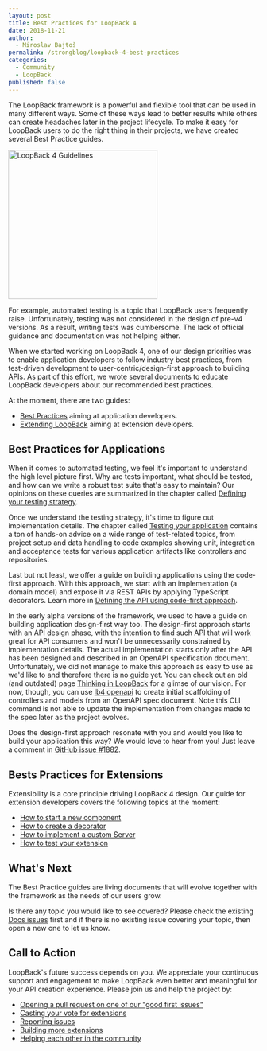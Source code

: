 ```yaml
---
layout: post
title: Best Practices for LoopBack 4
date: 2018-11-21
author:
  - Miroslav Bajtoš
permalink: /strongblog/loopback-4-best-practices
categories:
  - Community
  - LoopBack
published: false  
---
```


The LoopBack framework is a powerful and flexible tool that can be used in many different ways. Some of these ways lead to better results while others can create headaches later in the project lifecycle. To make it easy for LoopBack users to do the right thing in their projects, we have created several Best Practice guides.

<!--more-->

<img src="https://strongloop.com/blog-assets/2018/11/LoopBack-4-Guidelines.png" alt="LoopBack 4 Guidelines" style="width: 300px"/>

For example, automated testing is a topic that LoopBack users frequently raise. Unfortunately, testing was not considered in the design of pre-v4 versions. As a result, writing tests was cumbersome. The lack of official guidance and documentation was not helping either.

When we started working on LoopBack 4, one of our design priorities was to enable application developers to follow industry best practices, from test-driven development to user-centric/design-first approach to building APIs. As part of this effort, we wrote several documents to educate LoopBack developers about our recommended best practices.

At the moment, there are two guides: 

- [Best Practices](https://loopback.io/doc/en/lb4/Best-practices.html) aiming at application developers. 
- [Extending LoopBack](https://loopback.io/doc/en/lb4/Extending-LoopBack-4.html) aiming at extension developers.

## Best Practices for Applications

When it comes to automated testing, we feel it's important to understand the high level picture first. Why are tests important, what should be tested, and how can we write a robust test suite that's easy to maintain? Our opinions on these queries are summarized in the chapter called [Defining your testing strategy](https://loopback.io/doc/en/lb4/Defining-your-testing-strategy.html).

Once we understand the testing strategy, it's time to figure out implementation details. The chapter called [Testing your application](https://loopback.io/doc/en/lb4/Testing-your-application.html) contains a ton of hands-on advice on a wide range of test-related topics, from project setup and data handling to code examples showing unit, integration and acceptance tests for various application artifacts like controllers and repositories.

Last but not least, we offer a guide on building applications using the code-first approach. With this approach, we start with an implementation (a domain model) and expose it via REST APIs by applying TypeScript decorators. Learn more in [Defining the API using code-first approach](https://loopback.io/doc/en/lb4/Defining-the-API-using-code-first-approach.html).

In the early alpha versions of the framework, we used to have a guide on building application design-first way too. The design-first approach starts with an API design phase, with the intention to find such API that will work great for API consumers and won't be unnecessarily constrained by implementation details. The actual implementation starts only after the API has been designed and described in an OpenAPI specification document. Unfortunately, we did not manage to make this approach as easy to use as we'd like to and therefore there is no guide yet. You can check out an old (and outdated) page [Thinking in LoopBack](https://github.com/strongloop/loopback.io/blob/d4ad2ca05f80f53cc70b3666f09aa729214ccc13/pages/en/lb4/Thinking-in-LoopBack.md) for a glimse of our vision. For now, though, you can use [lb4 openapi](https://loopback.io/doc/en/lb4/OpenAPI-generator.html) to create initial scaffolding of controllers and models from an OpenAPI spec document. Note this CLI command is not able to update the implementation from changes made to the spec later as the project evolves.

Does the design-first approach resonate with you and would you like to build your application this way? We would love to hear from you! Just leave a comment in [GitHub issue #1882](https://github.com/strongloop/loopback-next/issues/1882).

## Bests Practices for Extensions

Extensibility is a core principle driving LoopBack 4 design. Our guide for extension developers covers the following topics at the moment:

- [How to start a new component](https://loopback.io/doc/en/lb4/Creating-components.html)
- [How to create a decorator](https://loopback.io/doc/en/lb4/Creating-decorators.html)
- [How to implement a custom Server](https://loopback.io/doc/en/lb4/Creating-servers.html)
- [How to test your extension](https://loopback.io/doc/en/lb4/Testing-your-extension.html)

## What's Next

The Best Practice guides are living documents that will evolve together with the framework as the needs of our users grow.

Is there any topic you would like to see covered? Please check the existing [Docs issues](https://github.com/strongloop/loopback-next/issues?q=is%3Aissue+is%3Aopen+label%3ADocs) first and if there is no existing issue covering your topic, then open a new one to let us know.

## Call to Action

LoopBack's future success depends on you. We appreciate your continuous support and engagement to make LoopBack even better and meaningful for your API creation experience. Please join us and help the project by:

- [Opening a pull request on one of our "good first issues"](https://github.com/strongloop/loopback-next/labels/good%20first%20issue)
- [Casting your vote for extensions](https://github.com/strongloop/loopback-next/issues/512)
- [Reporting issues](https://github.com/strongloop/loopback-next/issues)
- [Building more extensions](https://github.com/strongloop/loopback-next/issues/647)
- [Helping each other in the community](https://groups.google.com/forum/#!forum/loopbackjs)
